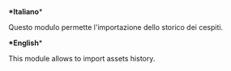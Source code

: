 **\*Italiano**\*

Questo modulo permette l'importazione dello storico dei cespiti.

**\*English**\*

This module allows to import assets history.
